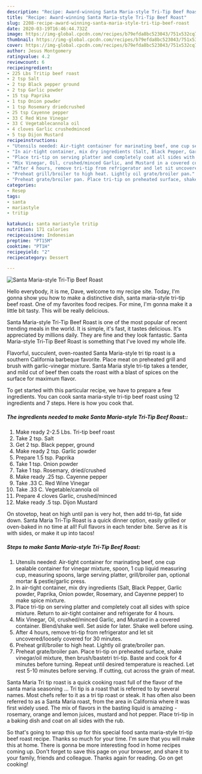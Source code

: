 ```yaml
---
description: "Recipe: Award-winning Santa Maria-style Tri-Tip Beef Roast"
title: "Recipe: Award-winning Santa Maria-style Tri-Tip Beef Roast"
slug: 2208-recipe-award-winning-santa-maria-style-tri-tip-beef-roast
date: 2020-03-19T16:46:44.732Z
image: https://img-global.cpcdn.com/recipes/b79efda8bc523043/751x532cq70/santa-maria-style-tri-tip-beef-roast-recipe-main-photo.jpg
thumbnail: https://img-global.cpcdn.com/recipes/b79efda8bc523043/751x532cq70/santa-maria-style-tri-tip-beef-roast-recipe-main-photo.jpg
cover: https://img-global.cpcdn.com/recipes/b79efda8bc523043/751x532cq70/santa-maria-style-tri-tip-beef-roast-recipe-main-photo.jpg
author: Jesus Montgomery
ratingvalue: 4.2
reviewcount: 6
recipeingredient:
- 225 Lbs Tritip beef roast
- 2 tsp Salt
- 2 tsp Black pepper ground
- 2 tsp Garlic powder
- 15 tsp Paprika
- 1 tsp Onion powder
- 1 tsp Rosemary driedcrushed
- 25 tsp Cayenne pepper
- 33 C Red Wine Vinegar
- 33 C Vegetablecannola oil
- 4 cloves Garlic crushedminced
- 5 tsp Dijon Mustard
recipeinstructions:
- "Utensils needed: Air-tight container for marinating beef, one cup sealable container for vinegar mixture, spoon, 1 cup liquid measuring cup, measuring spoons, large serving platter, grill/broiler pan, optional mortar &amp; pestle/garlic press."
- "In air-tight container, mix dry ingredients (Salt, Black Pepper, Garlic powder, Paprika, Onion powder, Rosemary, and Cayenne pepper) to make spice mixture."
- "Place tri-tip on serving platter and completely coat all sides with spice mixture. Return to air-tight container and refrigerate for 4 hours."
- "Mix Vinegar, Oil, crushed/minced Garlic, and Mustard in a covered container. Blend/shake well. Set aside for later. Shake well before using."
- "After 4 hours, remove tri-tip from refrigerator and let sit uncovered/loosely covered for 30 minutes."
- "Preheat grill/broiler to high heat. Lightly oil grate/broiler pan."
- "Preheat grate/broiler pan. Place tri-tip on preheated surface, shake vinegar/oil mixture, then brush/bastetri tri-tip. Baste and cook for 4 minutes before turning. Repeat until desired temperature is reached. Let rest 5-10 minutes before serving. If cutting, cut across the grain of meat."
categories:
- Resep
tags:
- santa
- mariastyle
- tritip

katakunci: santa mariastyle tritip
nutrition: 171 calories
recipecuisine: Indonesian
preptime: "PT15M"
cooktime: "PT1H"
recipeyield: "2"
recipecategory: Dessert

---
```



![Santa Maria-style Tri-Tip Beef Roast](https://img-global.cpcdn.com/recipes/b79efda8bc523043/751x532cq70/santa-maria-style-tri-tip-beef-roast-recipe-main-photo.jpg)

Hello everybody, it is me, Dave, welcome to my recipe site. Today, I'm gonna show you how to make a distinctive dish, santa maria-style tri-tip beef roast. One of my favorites food recipes. For mine, I'm gonna make it a little bit tasty. This will be really delicious.

Santa Maria-style Tri-Tip Beef Roast is one of the most popular of recent trending meals in the world. It is simple, it's fast, it tastes delicious. It's appreciated by millions daily. They are fine and they look fantastic. Santa Maria-style Tri-Tip Beef Roast is something that I've loved my whole life.

Flavorful, succulent, oven-roasted Santa Maria-style tri tip roast is a southern California barbeque favorite. Place meat on preheated grill and brush with garlic-vinegar mixture. Santa Maria style tri-tip takes a tender, and mild cut of beef then coats the roast with a blast of spices on the surface for maximum flavor.


To get started with this particular recipe, we have to prepare a few ingredients. You can cook santa maria-style tri-tip beef roast using 12 ingredients and 7 steps. Here is how you cook that.

##### The ingredients needed to make Santa Maria-style Tri-Tip Beef Roast::

1. Make ready 2-2.5 Lbs. Tri-tip beef roast
1. Take 2 tsp. Salt
1. Get 2 tsp. Black pepper, ground
1. Make ready 2 tsp. Garlic powder
1. Prepare 1.5 tsp. Paprika
1. Take 1 tsp. Onion powder
1. Take 1 tsp. Rosemary, dried/crushed
1. Make ready .25 tsp. Cayenne pepper
1. Take .33 C. Red Wine Vinegar
1. Take .33 C. Vegetable/cannola oil
1. Prepare 4 cloves Garlic, crushed/minced
1. Make ready .5 tsp. Dijon Mustard


On stovetop, heat on high until pan is very hot, then add tri-tip, fat side down. Santa Maria Tri-Tip Roast is a quick dinner option, easily grilled or oven-baked in no time at all! Full flavors in each tender bite. Serve as it is with sides, or make it up into tacos! 

##### Steps to make Santa Maria-style Tri-Tip Beef Roast:

1. Utensils needed: Air-tight container for marinating beef, one cup sealable container for vinegar mixture, spoon, 1 cup liquid measuring cup, measuring spoons, large serving platter, grill/broiler pan, optional mortar &amp; pestle/garlic press.
1. In air-tight container, mix dry ingredients (Salt, Black Pepper, Garlic powder, Paprika, Onion powder, Rosemary, and Cayenne pepper) to make spice mixture.
1. Place tri-tip on serving platter and completely coat all sides with spice mixture. Return to air-tight container and refrigerate for 4 hours.
1. Mix Vinegar, Oil, crushed/minced Garlic, and Mustard in a covered container. Blend/shake well. Set aside for later. Shake well before using.
1. After 4 hours, remove tri-tip from refrigerator and let sit uncovered/loosely covered for 30 minutes.
1. Preheat grill/broiler to high heat. Lightly oil grate/broiler pan.
1. Preheat grate/broiler pan. Place tri-tip on preheated surface, shake vinegar/oil mixture, then brush/bastetri tri-tip. Baste and cook for 4 minutes before turning. Repeat until desired temperature is reached. Let rest 5-10 minutes before serving. If cutting, cut across the grain of meat.


Santa Maria Tri tip roast is a quick cooking roast full of the flavor of the santa maria seasoning … Tri tip is a roast that is referred to by several names. Most chefs refer to it as a tri tip roast or steak. It has often also been referred to as a Santa Maria roast, from the area in California where it was first widely used. The mix of flavors in the basting liquid is amazing - rosemary, orange and lemon juices, mustard and hot pepper. Place tri-tip in a baking dish and coat on all sides with the rub. 

So that's going to wrap this up for this special food santa maria-style tri-tip beef roast recipe. Thanks so much for your time. I'm sure that you will make this at home. There is gonna be more interesting food in home recipes coming up. Don't forget to save this page on your browser, and share it to your family, friends and colleague. Thanks again for reading. Go on get cooking!
